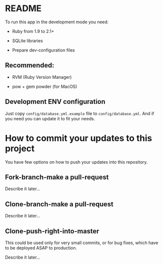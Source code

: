 README
===

To run this app in the development mode you need:

* Ruby from 1.9 to 2.1+

* SQLite libraries

* Prepare dev-configuration files

Recommended:
---

* RVM (Ruby Version Manager)

* pow + gem powder (for MacOS)

Development ENV configuration
---

Just copy `config/database.yml.example` file to `config/database.yml`.
And if you need you can update it to fit your needs.

How to commit your updates to this project
===

You have few options on how to push your updates into this repository.

Fork-branch-make a pull-request
---

Describe it later...

Clone-branch-make a pull-request
---

Describe it later...

Clone-push-right-into-master
---

This could be used only for very small commits, or for bug fixes, which have to
be deployed ASAP to production.

Describe it later...
